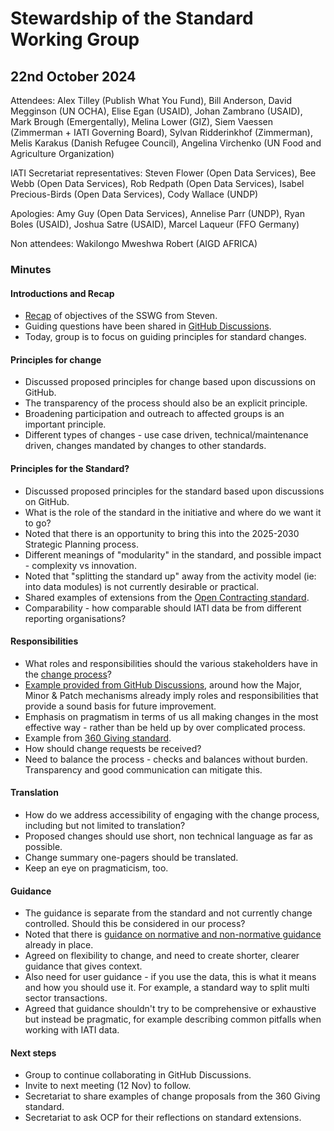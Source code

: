 # Stewardship of the Standard Working Group

## 22nd October 2024

Attendees: Alex Tilley (Publish What You Fund), Bill Anderson, David Megginson (UN OCHA),  Elise Egan (USAID), Johan Zambrano (USAID), Mark Brough (Emergentally), Melina Lower (GIZ), Siem Vaessen (Zimmerman + IATI Governing Board), Sylvan Ridderinkhof (Zimmerman), Melis Karakus (Danish Refugee Council), Angelina Virchenko (UN Food and Agriculture Organization)

IATI Secretariat representatives: Steven Flower (Open Data Services), Bee Webb (Open Data Services), Rob Redpath (Open Data Services), Isabel Precious-Birds (Open Data Services), Cody Wallace (UNDP)

Apologies: Amy Guy (Open Data Services), Annelise Parr (UNDP), Ryan Boles (USAID), Joshua Satre (USAID),  Marcel Laqueur (FFO Germany)

Non attendees: Wakilongo Mweshwa Robert (AIGD AFRICA)

### Minutes 

#### Introductions and Recap

* [Recap](https://docs.google.com/presentation/d/1A8YI77gWSAwnbmRglQXiqa4yum4KqpIiI1xILKkEaG0/edit?usp=sharing) of objectives of the SSWG from Steven.
* Guiding questions have been shared in [GitHub Discussions](https://github.com/IATI/standard-process/discussions).
* Today, group is to focus on guiding principles for standard changes.

#### Principles for change

* Discussed proposed principles for change based upon discussions on GitHub.
* The transparency of the process should also be an explicit principle.
* Broadening participation and outreach to affected groups is an important principle.
* Different types of changes - use case driven, technical/maintenance driven, changes mandated by changes to other standards. 

#### Principles for the Standard?

* Discussed proposed principles for the standard based upon discussions on GitHub.
* What is the role of the standard in the initiative and where do we want it to go?
* Noted that there is an opportunity to bring this into the 2025-2030 Strategic Planning process.
* Different meanings of "modularity" in the standard, and possible impact - complexity vs innovation.
* Noted that "splitting the standard up" away from the activity model (ie: into data modules) is not currently desirable or practical.
* Shared examples of extensions from the [Open Contracting standard](https://extensions.open-contracting.org/en/).
* Comparability - how comparable should IATI data be from different reporting organisations?

#### Responsibilities

* What roles and responsibilities should the various stakeholders have in the [change process](https://iatistandard.org/en/iati-standard/upgrades/how-we-manage-the-standard/)?
* [Example provided from GitHub Discussions](https://github.com/IATI/standard-process/discussions/2#discussioncomment-10777572), around how the Major, Minor & Patch mechanisms already imply roles and responsibilities that provide a sound basis for future improvement.
* Emphasis on pragmatism in terms of us all making changes in the most effective way - rather than be held up by over complicated process.
* Example from [360 Giving standard](https://www.threesixtygiving.org/data-standard/governance-of-the-data-standard/).
* How should change requests be received?
* Need to balance the process - checks and balances without burden. Transparency and good communication can mitigate this.

#### Translation

* How do we address accessibility of engaging with the change process, including but not limited to translation?
* Proposed changes should use short, non technical language as far as possible.
* Change summary one-pagers should be translated.
* Keep an eye on pragmaticism, too.

#### Guidance

* The guidance is separate from the standard and not currently change controlled. Should this be considered in our process?
* Noted that there is [guidance on normative and non-normative guidance](https://iatistandard.org/en/iati-standard/upgrades/guidance-updates/) already in place.
* Agreed on flexibility to change, and need to create shorter, clearer guidance that gives context.
* Also need for user guidance - if you use the data, this is what it means and how you should use it. For example, a standard way to split multi sector transactions.
* Agreed that guidance shouldn't try to be comprehensive or exhaustive but instead be pragmatic, for example describing common pitfalls when working with IATI data.

#### Next steps

* Group to continue collaborating in GitHub Discussions.
* Invite to next meeting (12 Nov) to follow.
* Secretariat to share examples of change proposals from the 360 Giving standard.
* Secretariat to ask OCP for their reflections on standard extensions.
